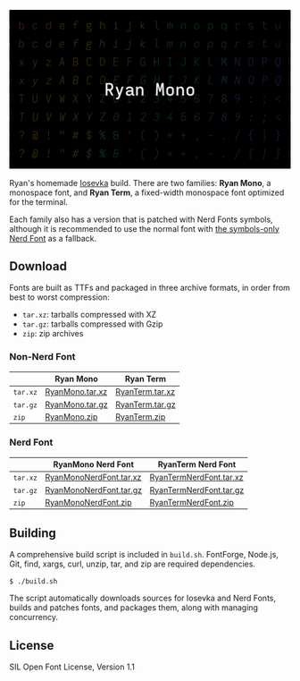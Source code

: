 ![Ryan Mono](/.github/cover.svg)

Ryan's homemade [Iosevka][iosevka] build. There are two families: **Ryan Mono**, a monospace font, and **Ryan Term**, a fixed-width monospace font optimized for the terminal.

Each family also has a version that is patched with Nerd Fonts symbols, although it is recommended to use the normal font with [the symbols-only Nerd Font][NerdFontsSymbolsOnly.tar.xz] as a fallback.

## Download

Fonts are built as TTFs and packaged in three archive formats, in order from best to worst compression:

- `tar.xz`: tarballs compressed with XZ
- `tar.gz`: tarballs compressed with Gzip
- `zip`: zip archives

### Non-Nerd Font

|          | Ryan Mono                          | Ryan Term                          |
| -------- | ---------------------------------- | ---------------------------------- |
| `tar.xz` | [RyanMono.tar.xz][RyanMono.tar.xz] | [RyanTerm.tar.xz][RyanTerm.tar.xz] |
| `tar.gz` | [RyanMono.tar.gz][RyanMono.tar.gz] | [RyanTerm.tar.gz][RyanTerm.tar.gz] |
| `zip`    | [RyanMono.zip][RyanMono.zip]       | [RyanTerm.zip][RyanTerm.zip]       |

### Nerd Font

|          | RyanMono Nerd Font                                 | RyanTerm Nerd Font                                 |
| -------- | -------------------------------------------------- | -------------------------------------------------- |
| `tar.xz` | [RyanMonoNerdFont.tar.xz][RyanMonoNerdFont.tar.xz] | [RyanTermNerdFont.tar.xz][RyanTermNerdFont.tar.xz] |
| `tar.gz` | [RyanMonoNerdFont.tar.gz][RyanMonoNerdFont.tar.gz] | [RyanTermNerdFont.tar.gz][RyanTermNerdFont.tar.gz] |
| `zip`    | [RyanMonoNerdFont.zip][RyanMonoNerdFont.zip]       | [RyanTermNerdFont.zip][RyanTermNerdFont.zip]       |

## Building

A comprehensive build script is included in `build.sh`. FontForge, Node.js, Git, find, xargs, curl, unzip, tar, and zip are required dependencies.

```console
$ ./build.sh
```

The script automatically downloads sources for Iosevka and Nerd Fonts, builds and patches fonts, and packages them, along with managing concurrency.

## License

SIL Open Font License, Version 1.1

[iosevka]: https://typeof.net/Iosevka/
[NerdFontsSymbolsOnly.tar.xz]: https://github.com/ryanoasis/nerd-fonts/releases/latest/download/NerdFontsSymbolsOnly.tar.xz
[RyanMono.zip]: https://github.com/ryanccn/ryan-mono/releases/latest/download/RyanMono.zip
[RyanMono.tar.gz]: https://github.com/ryanccn/ryan-mono/releases/latest/download/RyanMono.tar.gz
[RyanMono.tar.xz]: https://github.com/ryanccn/ryan-mono/releases/latest/download/RyanMono.tar.xz
[RyanMonoNerdFont.zip]: https://github.com/ryanccn/ryan-mono/releases/latest/download/RyanMonoNerdFont.zip
[RyanMonoNerdFont.tar.gz]: https://github.com/ryanccn/ryan-mono/releases/latest/download/RyanMonoNerdFont.tar.gz
[RyanMonoNerdFont.tar.xz]: https://github.com/ryanccn/ryan-mono/releases/latest/download/RyanMonoNerdFont.tar.xz
[RyanTerm.zip]: https://github.com/ryanccn/ryan-mono/releases/latest/download/RyanTerm.zip
[RyanTerm.tar.gz]: https://github.com/ryanccn/ryan-mono/releases/latest/download/RyanTerm.tar.gz
[RyanTerm.tar.xz]: https://github.com/ryanccn/ryan-mono/releases/latest/download/RyanTerm.tar.xz
[RyanTermNerdFont.zip]: https://github.com/ryanccn/ryan-mono/releases/latest/download/RyanTermNerdFont.zip
[RyanTermNerdFont.tar.gz]: https://github.com/ryanccn/ryan-mono/releases/latest/download/RyanTermNerdFont.tar.gz
[RyanTermNerdFont.tar.xz]: https://github.com/ryanccn/ryan-mono/releases/latest/download/RyanTermNerdFont.tar.xz
